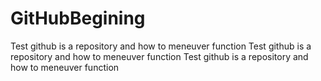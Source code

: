 # GitHubBegining
Test github is a repository and how to meneuver function
Test github is a repository and how to meneuver function
Test github is a repository and how to meneuver function
